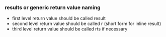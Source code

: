 ### results or generic return value naming

  - first level return value should be called result
  - second level return value should be called r (short form for inline result)
  - third level return value should be called rts if necessary



